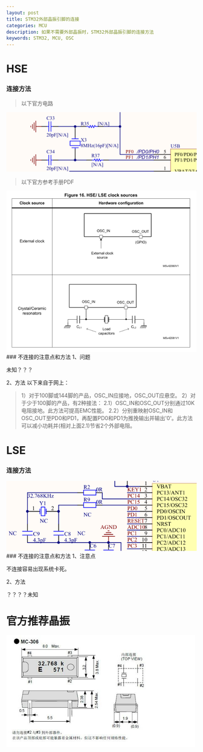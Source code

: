 ```yaml
---
layout: post
title: STM32外部晶振引脚的连接
categories: MCU
description: 如果不需要外部晶振时，STM32外部晶振引脚的连接方法
keywords: STM32, MCU, OSC
---
```


# HSE
### 连接方法
>以下官方电路

 <img src="/images/posts/2018-3-15-STM32-OSC-Pins-Connect/HSE_OSC.png" width="600" alt="STM32L1的HSE晶振连接方法" />

>以下官方参考手册PDF

 <img src="/images/posts/2018-3-15-STM32-OSC-Pins-Connect/HSE_LSE_ST.png" width="600" alt="STM32L1的HSE晶振连接方法" />
### 不连接的注意点和方法
1、问题

未知？？？

2、方法
以下来自于网上：

>1）对于100脚或144脚的产品，OSC_IN应接地，OSC_OUT应悬空。
>2）对于少于100脚的产品，有2种接法：
>2.1）OSC_IN和OSC_OUT分别通过10K电阻接地。此方法可提高EMC性能。
>2.2）分别重映射OSC_IN和OSC_OUT至PD0和PD1，再配置PD0和PD1为推挽输出并输出'0'。此方法可以减小功耗并(相对上面2.1)节省2个外部电阻。

# LSE
### 连接方法
<img src="/images/posts/2018-3-15-STM32-OSC-Pins-Connect/LSE_OSC.png" width="600" alt="STM32L1的LSE晶振连接方法" />
### 不连接的注意点和方法
1、注意点

不连接容易出现系统卡死。

2、方法

？？？？未知

# 官方推荐晶振

<img src="/images/posts/2018-3-15-STM32-OSC-Pins-Connect/OSC_Recomanded.jpg" width="500" alt="STM32L1的LSE和HSE晶振推荐" />